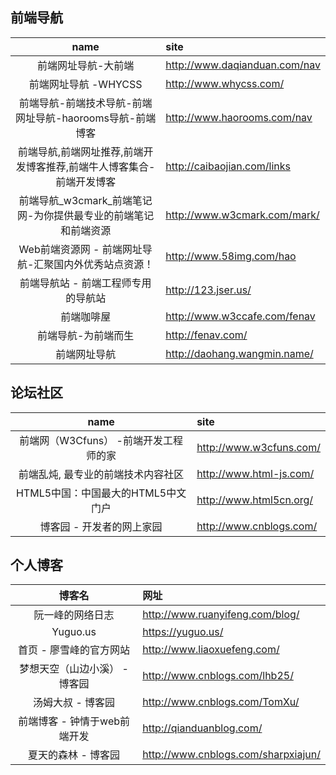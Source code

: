 ## 前端导航
|name|site|
|:---:|:---|
前端网址导航-大前端| http://www.daqianduan.com/nav 
前端网址导航 -WHYCSS| http://www.whycss.com/
前端导航-前端技术导航-前端网址导航-haorooms导航-前端博客| http://www.haorooms.com/nav
前端导航,前端网址推荐,前端开发博客推荐,前端牛人博客集合-前端开发博客| http://caibaojian.com/links
前端导航_w3cmark_前端笔记网-为你提供最专业的前端笔记和前端资源| http://www.w3cmark.com/mark/
Web前端资源网 - 前端网址导航-汇聚国内外优秀站点资源！| http://www.58img.com/hao
前端导航站 - 前端工程师专用的导航站| http://123.jser.us/
前端咖啡屋| http://www.w3ccafe.com/fenav
前端导航-为前端而生| http://fenav.com/
前端网址导航| http://daohang.wangmin.name/

## 论坛社区
|name|site|
|:---:|:---|
前端网（W3Cfuns） -前端开发工程师的家| http://www.w3cfuns.com/
前端乱炖, 最专业的前端技术内容社区| http://www.html-js.com/
HTML5中国：中国最大的HTML5中文门户| http://www.html5cn.org/
博客园 - 开发者的网上家园| http://www.cnblogs.com/

## 个人博客
|博客名|网址|
|:----:|:----|
|阮一峰的网络日志| http://www.ruanyifeng.com/blog/
|Yuguo.us| https://yuguo.us/
|首页 - 廖雪峰的官方网站| http://www.liaoxuefeng.com/
|梦想天空（山边小溪） - 博客园| http://www.cnblogs.com/lhb25/
|汤姆大叔 - 博客园| http://www.cnblogs.com/TomXu/
|前端博客 - 钟情于web前端开发| http://qianduanblog.com/
|夏天的森林 - 博客园| http://www.cnblogs.com/sharpxiajun/

